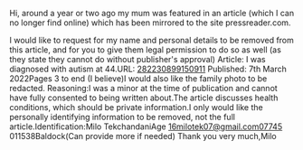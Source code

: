 Hi, around a year or two ago my mum was featured in an article (which I can no longer find online) which has been mirrored to the site pressreader.com.

I would like to request for my name and personal details to be removed from this article, and for you to give them legal permission to do so as well (as they state they cannot do without publisher's approval)
Article: I was diagnosed with autism at 44.URL: [282230899150911](https://pressreader.com/uk/daily-express/20220307/282230899150911)
Published: 7th March 2022Pages 3 to end (I believe)I would also like the family photo to be redacted.
Reasoning:I was a minor at the time of publication and cannot have fully consented to being written about.The article discusses health conditions, which should be private information.I only would like the personally identifying information to be removed, not the full article.Identification:Milo TekchandaniAge 16milotek07@gmail.com07745 011538Baldock(Can provide more if needed)
Thank you very much,Milo